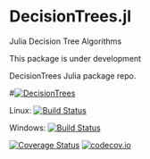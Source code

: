 # DecisionTrees.jl
Julia Decision Tree Algorithms

This package is under development

DecisionTrees Julia package repo.

#[![DecisionTrees](http://pkg.julialang.org/badges/DecisionTrees_0.7.svg)](http://pkg.julialang.org/?pkg=DecisionTrees)

Linux: [![Build Status](https://travis-ci.org/JuliaLang/DecisionTrees.jl.svg?branch=master)](https://travis-ci.org/JuliaLang/DecisionTrees.jl)

Windows: [![Build Status](https://ci.appveyor.com/api/projects/status/github/JuliaLang/DecisionTrees.jl?branch=master&svg=true)](https://ci.appveyor.com/project/tkelman/DecisionTrees-jl/branch/master)

[![Coverage Status](https://coveralls.io/repos/JuliaLang/DecisionTrees.jl/badge.svg?branch=master)](https://coveralls.io/r/JuliaLang/DecisionTrees.jl?branch=master)
[![codecov.io](http://codecov.io/github/JuliaLang/DecisionTrees.jl/coverage.svg?branch=master)](http://codecov.io/github/JuliaLang/DecisionTrees.jl?branch=master)